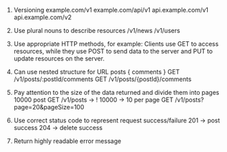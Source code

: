 1. Versioning
    example.com/v1
    example.com/api/v1
    api.example.com/v1
    api.example.com/v2

2. Use plural nouns to describe resources
    /v1/news
    /v1/users

3. Use appropriate HTTP methods, for example:
Clients use GET to access resources, while they use POST to send data to the server 
and PUT to update resources on the server.

4. Can use nested structure for URL
posts {
    comments
}
GET /v1/posts/:postId/comments
GET /v1/posts/{postId}/comments

5. Pay attention to the size of the data returned and divide them into pages
10000 post
GET /v1/posts -> ! 10000 -> 10 per page
GET /v1/posts?page=20&pageSize=100

6. Use correct status code to represent request success/failure
201 -> post success
204 -> delete success

7. Return highly readable error message